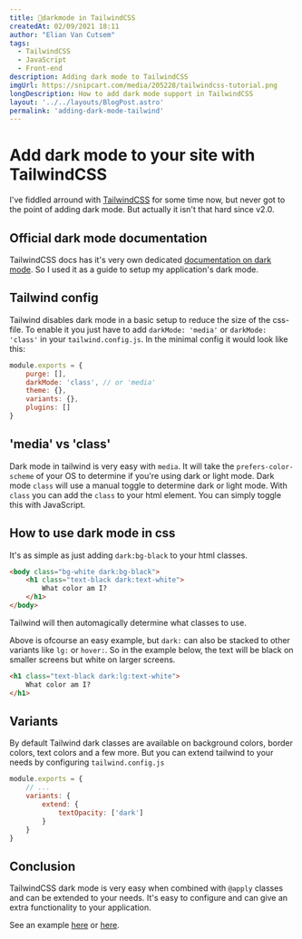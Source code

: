 ```yaml
---
title: 💄darkmode in TailwindCSS
createdAt: 02/09/2021 18:11
author: "Elian Van Cutsem"
tags:
  - TailwindCSS
  - JavaScript
  - Front-end
description: Adding dark mode to TailwindCSS
imgUrl: https://snipcart.com/media/205228/tailwindcss-tutorial.png
longDescription: How to add dark mode support in TailwindCSS
layout: '../../layouts/BlogPost.astro'
permalink: 'adding-dark-mode-tailwind'
---
```


# Add dark mode to your site with TailwindCSS

I've fiddled arround with [TailwindCSS](<https://tailwindcss.com/>) for some time now, but never got to the point of adding dark mode. But actually it isn't that hard since v2.0.

## Official dark mode documentation

TailwindCSS docs has it's very own dedicated [documentation on dark mode](<https://tailwindcss.com/docs/dark-mode>). So I used it as a guide to setup my application's dark mode.

## Tailwind config

Tailwind disables dark mode in a basic setup to reduce the size of the css-file. To enable it you just have to add `darkMode: 'media'` or `darkMode: 'class'` in your `tailwind.config.js`. In the minimal config it would look like this:

```javascript
module.exports = {
    purge: [],
    darkMode: 'class', // or 'media'
    theme: {},
    variants: {},
    plugins: []
}
```

## 'media' vs 'class'

Dark mode in tailwind is very easy with `media`. It will take the `prefers-color-scheme` of your OS to determine if you're using dark or light mode. Dark mode `class` will use a manual toggle to determine dark or light mode. With `class` you can add the `class` to your html element. You can simply toggle this with JavaScript.

## How to use dark mode in css

It's as simple as just adding `dark:bg-black` to your html classes.

```html
<body class="bg-white dark:bg-black">
    <h1 class="text-black dark:text-white">
        What color am I?
    </h1>
</body>
```

Tailwind will then automagically determine what classes to use.

Above is ofcourse an easy example, but `dark:` can also be stacked to other variants like `lg:` or `hover:`. So in the example below, the text will be black on smaller screens but white on larger screens.

```html
<h1 class="text-black dark:lg:text-white">
    What color am I?
</h1>
```

## Variants

By default Tailwind dark classes are available on background colors, border colors, text colors and a few more. But you can extend tailwind to your needs by configuring `tailwind.config.js`

```javascript
module.exports = {
    // ...
    variants: {
        extend: {
            textOpacity: ['dark']
        }
    }
}
```

## Conclusion

TailwindCSS dark mode is very easy when combined with `@apply` classes and can be extended to your needs. It's easy to configure and can give an extra functionality to your application.

See an example [here](<https://github.com/ElianVanCutsem/tailwind-dark-mode-example>) or [here](<https://admiring-wescoff-a17fa9.netlify.app/>).